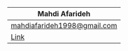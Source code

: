 | Mahdi Afarideh                  |
| ------------------------------- |
| mahdiafarideh1998@gmail.com     |
| [Link](https://github.com/MahdiTheGreat) |
